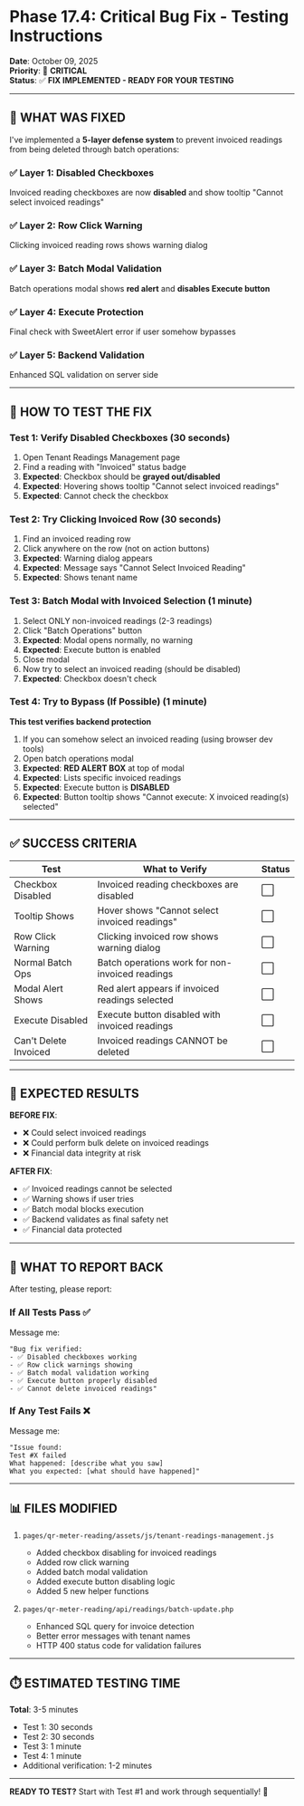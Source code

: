 # Phase 17.4: Critical Bug Fix - Testing Instructions

**Date**: October 09, 2025  
**Priority**: 🚨 **CRITICAL**  
**Status**: ✅ **FIX IMPLEMENTED - READY FOR YOUR TESTING**

---

## 🎯 WHAT WAS FIXED

I've implemented a **5-layer defense system** to prevent invoiced readings from being deleted through batch operations:

### **✅ Layer 1: Disabled Checkboxes**
Invoiced reading checkboxes are now **disabled** and show tooltip "Cannot select invoiced readings"

### **✅ Layer 2: Row Click Warning**
Clicking invoiced reading rows shows warning dialog

### **✅ Layer 3: Batch Modal Validation**
Batch operations modal shows **red alert** and **disables Execute button**

### **✅ Layer 4: Execute Protection**
Final check with SweetAlert error if user somehow bypasses

### **✅ Layer 5: Backend Validation**
Enhanced SQL validation on server side

---

## 🧪 HOW TO TEST THE FIX

### **Test 1: Verify Disabled Checkboxes** (30 seconds)
1. Open Tenant Readings Management page
2. Find a reading with "Invoiced" status badge
3. **Expected**: Checkbox should be **grayed out/disabled**
4. **Expected**: Hovering shows tooltip "Cannot select invoiced readings"
5. **Expected**: Cannot check the checkbox

### **Test 2: Try Clicking Invoiced Row** (30 seconds)
1. Find an invoiced reading row
2. Click anywhere on the row (not on action buttons)
3. **Expected**: Warning dialog appears
4. **Expected**: Message says "Cannot Select Invoiced Reading"
5. **Expected**: Shows tenant name

### **Test 3: Batch Modal with Invoiced Selection** (1 minute)
1. Select ONLY non-invoiced readings (2-3 readings)
2. Click "Batch Operations" button
3. **Expected**: Modal opens normally, no warning
4. **Expected**: Execute button is enabled
5. Close modal
6. Now try to select an invoiced reading (should be disabled)
7. **Expected**: Checkbox doesn't check

### **Test 4: Try to Bypass (If Possible)** (1 minute)
**This test verifies backend protection**
1. If you can somehow select an invoiced reading (using browser dev tools)
2. Open batch operations modal
3. **Expected**: **RED ALERT BOX** at top of modal
4. **Expected**: Lists specific invoiced readings
5. **Expected**: Execute button is **DISABLED**
6. **Expected**: Button tooltip shows "Cannot execute: X invoiced reading(s) selected"

---

## ✅ SUCCESS CRITERIA

| Test | What to Verify | Status |
|------|----------------|--------|
| Checkbox Disabled | Invoiced reading checkboxes are disabled | ⬜ |
| Tooltip Shows | Hover shows "Cannot select invoiced readings" | ⬜ |
| Row Click Warning | Clicking invoiced row shows warning dialog | ⬜ |
| Normal Batch Ops | Batch operations work for non-invoiced readings | ⬜ |
| Modal Alert Shows | Red alert appears if invoiced readings selected | ⬜ |
| Execute Disabled | Execute button disabled with invoiced readings | ⬜ |
| Can't Delete Invoiced | Invoiced readings CANNOT be deleted | ⬜ |

---

## 🎉 EXPECTED RESULTS

**BEFORE FIX**:
- ❌ Could select invoiced readings
- ❌ Could perform bulk delete on invoiced readings
- ❌ Financial data integrity at risk

**AFTER FIX**:
- ✅ Invoiced readings cannot be selected
- ✅ Warning shows if user tries
- ✅ Batch modal blocks execution
- ✅ Backend validates as final safety net
- ✅ Financial data protected

---

## 📝 WHAT TO REPORT BACK

After testing, please report:

### **If All Tests Pass** ✅
Message me:
```
"Bug fix verified:
- ✅ Disabled checkboxes working
- ✅ Row click warnings showing
- ✅ Batch modal validation working
- ✅ Execute button properly disabled
- ✅ Cannot delete invoiced readings"
```

### **If Any Test Fails** ❌
Message me:
```
"Issue found:
Test #X failed
What happened: [describe what you saw]
What you expected: [what should have happened]"
```

---

## 📊 FILES MODIFIED

1. `pages/qr-meter-reading/assets/js/tenant-readings-management.js`
   - Added checkbox disabling for invoiced readings
   - Added row click warning
   - Added batch modal validation
   - Added execute button disabling logic
   - Added 5 new helper functions

2. `pages/qr-meter-reading/api/readings/batch-update.php`
   - Enhanced SQL query for invoice detection
   - Better error messages with tenant names
   - HTTP 400 status code for validation failures

---

## ⏱️ ESTIMATED TESTING TIME

**Total**: 3-5 minutes

- Test 1: 30 seconds
- Test 2: 30 seconds
- Test 3: 1 minute
- Test 4: 1 minute
- Additional verification: 1-2 minutes

---

**READY TO TEST?** Start with Test #1 and work through sequentially! 🚀
